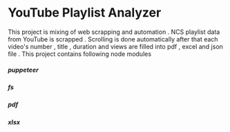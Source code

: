 # YouTube Playlist Analyzer

This project is mixing of web scrapping and automation . NCS  playlist data from YouTube is scrapped . Scrolling is done automatically after that each video's number , title , duration and views are filled into pdf , excel and json file . This project contains following node modules

<h5>puppeteer</h5>
<h5>fs</h5>
<h5>pdf</h5>
<h5>xlsx</h5>
